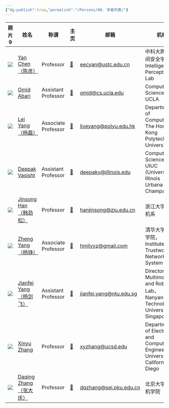 ```yaml
---
{"dg-publish":true,"permalink":"/Persons/00. 学者列表/"}
---
```



<div><table class="dataview table-view-table"><thead class="table-view-thead"><tr class="table-view-tr-header"><th class="table-view-th"><span>照片</span><span class="dataview small-text">9</span></th><th class="table-view-th"><span>姓名</span></th><th class="table-view-th"><span>称谓</span></th><th class="table-view-th"><span>主页</span></th><th class="table-view-th"><span>邮箱</span></th><th class="table-view-th"><span>机构</span></th></tr></thead><tbody class="table-view-tbody"><tr><td><span><img src="https://ustc-ip-lab.github.io/author/yan-chen/avatar_hu3a2902f3abb4a7c643c670666cdeb795_218805_270x270_fill_q75_lanczos_center.jpg" referrerpolicy="no-referrer"></span></td><td><span><a data-tooltip-position="top" aria-label="Persons/Scholars/Yan Chen（陈彦）.md" data-href="Persons/Scholars/Yan Chen（陈彦）.md" href="Persons/Scholars/Yan Chen（陈彦）.md" class="internal-link" target="_blank" rel="noopener">Yan Chen（陈彦）</a></span></td><td><span>Professor</span></td><td><span><a data-tooltip-position="top" aria-label="https://ustc-ip-lab.github.io/author/yan-chen/" rel="noopener" class="external-link" href="https://ustc-ip-lab.github.io/author/yan-chen/" target="_blank">🔗</a></span></td><td><span><a data-tooltip-position="top" aria-label="mailto:eecyan@ustc.edu.cn" rel="noopener" class="external-link" href="mailto:eecyan@ustc.edu.cn" target="_blank">eecyan@ustc.edu.cn</a></span></td><td><span>中科大网络空间安全学院，Intelligent Perception Lab</span></td></tr><tr><td><span><img src="https://web.cs.ucla.edu/~omid/files/omid.jpg" referrerpolicy="no-referrer"></span></td><td><span><a data-tooltip-position="top" aria-label="Persons/Scholars/Omid Abari.md" data-href="Persons/Scholars/Omid Abari.md" href="Persons/Scholars/Omid Abari.md" class="internal-link" target="_blank" rel="noopener">Omid Abari</a></span></td><td><span>Assistant Professor</span></td><td><span><a data-tooltip-position="top" aria-label="https://web.cs.ucla.edu/~omid/" rel="noopener" class="external-link" href="https://web.cs.ucla.edu/~omid/" target="_blank">🔗</a></span></td><td><span><a data-tooltip-position="top" aria-label="mailto:omid@cs.ucla.edu" rel="noopener" class="external-link" href="mailto:omid@cs.ucla.edu" target="_blank">omid@cs.ucla.edu</a></span></td><td><span>Computer Science, UCLA</span></td></tr><tr><td><span><img src="https://web.comp.polyu.edu.hk/csyanglei/img/yanglei.jpg" referrerpolicy="no-referrer"></span></td><td><span><a data-tooltip-position="top" aria-label="Persons/Scholars/Lei Yang（杨磊）.md" data-href="Persons/Scholars/Lei Yang（杨磊）.md" href="Persons/Scholars/Lei Yang（杨磊）.md" class="internal-link" target="_blank" rel="noopener">Lei Yang（杨磊）</a></span></td><td><span>Associate Professor</span></td><td><span><a data-tooltip-position="top" aria-label="http://young.tagsys.org" rel="noopener" class="external-link" href="http://young.tagsys.org" target="_blank">🔗</a></span></td><td><span><a data-tooltip-position="top" aria-label="mailto:liveyang@polyu.edu.hk" rel="noopener" class="external-link" href="mailto:liveyang@polyu.edu.hk" target="_blank">liveyang@polyu.edu.hk</a></span></td><td><span>Department of Computing, The Hong Kong Polytechnic University</span></td></tr><tr><td><span><img src="https://deepakv.web.illinois.edu/assets/images/deepak_pic.png" referrerpolicy="no-referrer"></span></td><td><span><a data-tooltip-position="top" aria-label="Persons/Scholars/Deepak Vasisht.md" data-href="Persons/Scholars/Deepak Vasisht.md" href="Persons/Scholars/Deepak Vasisht.md" class="internal-link" target="_blank" rel="noopener">Deepak Vasisht</a></span></td><td><span>Assistant Professor</span></td><td><span><a data-tooltip-position="top" aria-label="https://deepakv.web.illinois.edu/" rel="noopener" class="external-link" href="https://deepakv.web.illinois.edu/" target="_blank">🔗</a></span></td><td><span><a data-tooltip-position="top" aria-label="mailto:deepakv@illinois.edu" rel="noopener" class="external-link" href="mailto:deepakv@illinois.edu" target="_blank">deepakv@illinois.edu</a></span></td><td><span>Computer Science, UIUC (University of Illinois Urbana-Champaign)</span></td></tr><tr><td><span><img src="https://person.zju.edu.cn/person//attachments/2019-03/0313080449-657233768.jpg" referrerpolicy="no-referrer"></span></td><td><span><a data-tooltip-position="top" aria-label="Persons/Scholars/Jinsong Han（韩劲松）.md" data-href="Persons/Scholars/Jinsong Han（韩劲松）.md" href="Persons/Scholars/Jinsong Han（韩劲松）.md" class="internal-link" target="_blank" rel="noopener">Jinsong Han（韩劲松）</a></span></td><td><span>Professor</span></td><td><span><a data-tooltip-position="top" aria-label="https://person.zju.edu.cn/en/hanjinsong#0" rel="noopener" class="external-link" href="https://person.zju.edu.cn/en/hanjinsong#0" target="_blank">🔗</a></span></td><td><span><a data-tooltip-position="top" aria-label="mailto:hanjinsong@zju.edu.cn" rel="noopener" class="external-link" href="mailto:hanjinsong@zju.edu.cn" target="_blank">hanjinsong@zju.edu.cn</a></span></td><td><span>浙江大学计算机系</span></td></tr><tr><td><span><img src="http://tns.thss.tsinghua.edu.cn/~yangzheng/images/yangzheng-2020.jpg" referrerpolicy="no-referrer"></span></td><td><span><a data-tooltip-position="top" aria-label="Persons/Scholars/Zheng Yang（杨铮）.md" data-href="Persons/Scholars/Zheng Yang（杨铮）.md" href="Persons/Scholars/Zheng Yang（杨铮）.md" class="internal-link" target="_blank" rel="noopener">Zheng Yang（杨铮）</a></span></td><td><span>Associate Professor</span></td><td><span><a data-tooltip-position="top" aria-label="http://tns.thss.tsinghua.edu.cn/~yangzheng/" rel="noopener" class="external-link" href="http://tns.thss.tsinghua.edu.cn/~yangzheng/" target="_blank">🔗</a></span></td><td><span><a data-tooltip-position="top" aria-label="mailto:hmilyyz@gmail.com" rel="noopener" class="external-link" href="mailto:hmilyyz@gmail.com" target="_blank">hmilyyz@gmail.com</a></span></td><td><span>清华大学软件学院，Institute of Trustworthy Network and System</span></td></tr><tr><td><span><img src="https://marsyang.site/portrait.jpg" referrerpolicy="no-referrer"></span></td><td><span><a data-tooltip-position="top" aria-label="Persons/Scholars/Jianfei Yang（杨剑飞）.md" data-href="Persons/Scholars/Jianfei Yang（杨剑飞）.md" href="Persons/Scholars/Jianfei Yang（杨剑飞）.md" class="internal-link" target="_blank" rel="noopener">Jianfei Yang（杨剑飞）</a></span></td><td><span>Assistant Professor</span></td><td><span><a data-tooltip-position="top" aria-label="https://marsyang.site/" rel="noopener" class="external-link" href="https://marsyang.site/" target="_blank">🔗</a></span></td><td><span><a data-tooltip-position="top" aria-label="mailto:jianfei.yang@ntu.edu.sg" rel="noopener" class="external-link" href="mailto:jianfei.yang@ntu.edu.sg" target="_blank">jianfei.yang@ntu.edu.sg</a></span></td><td><span>Director of Multimodal AI and RoboticS  Lab，Nanyang Technological University, Singapore</span></td></tr><tr><td><span><img src="http://xyzhang.ucsd.edu/images/xyzhang.jpg" referrerpolicy="no-referrer"></span></td><td><span><a data-tooltip-position="top" aria-label="Persons/Scholars/Xinyu Zhang.md" data-href="Persons/Scholars/Xinyu Zhang.md" href="Persons/Scholars/Xinyu Zhang.md" class="internal-link" target="_blank" rel="noopener">Xinyu Zhang</a></span></td><td><span>Professor</span></td><td><span><a data-tooltip-position="top" aria-label="http://xyzhang.ucsd.edu/index.html" rel="noopener" class="external-link" href="http://xyzhang.ucsd.edu/index.html" target="_blank">🔗</a></span></td><td><span><a data-tooltip-position="top" aria-label="mailto:xyzhang@ucsd.edu" rel="noopener" class="external-link" href="mailto:xyzhang@ucsd.edu" target="_blank">xyzhang@ucsd.edu</a></span></td><td><span>Department of Electrical and Computer Engineering, University of California San Diego</span></td></tr><tr><td><span><img src="http://www-public.tem-tsp.eu/~zhang_da/fig/daqing.jpg" referrerpolicy="no-referrer"></span></td><td><span><a data-tooltip-position="top" aria-label="Persons/Scholars/Daqing Zhang（张大庆）.md" data-href="Persons/Scholars/Daqing Zhang（张大庆）.md" href="Persons/Scholars/Daqing Zhang（张大庆）.md" class="internal-link" target="_blank" rel="noopener">Daqing Zhang（张大庆）</a></span></td><td><span>Professor</span></td><td><span><a data-tooltip-position="top" aria-label="http://www-public.tem-tsp.eu/~zhang_da/DaqingZhang.html" rel="noopener" class="external-link" href="http://www-public.tem-tsp.eu/~zhang_da/DaqingZhang.html" target="_blank">🔗</a></span></td><td><span><a data-tooltip-position="top" aria-label="mailto:dqzhang@sei.pku.edu.cn" rel="noopener" class="external-link" href="mailto:dqzhang@sei.pku.edu.cn" target="_blank">dqzhang@sei.pku.edu.cn</a></span></td><td><span>北京大学计算机学院</span></td></tr></tbody></table></div>
